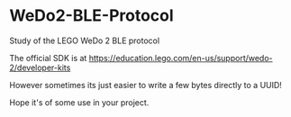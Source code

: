 # WeDo2-BLE-Protocol
Study of the LEGO WeDo 2 BLE protocol

The official SDK is at 
https://education.lego.com/en-us/support/wedo-2/developer-kits

However sometimes its just easier to write  a few bytes directly to a UUID!

Hope it's of some use in your project.
